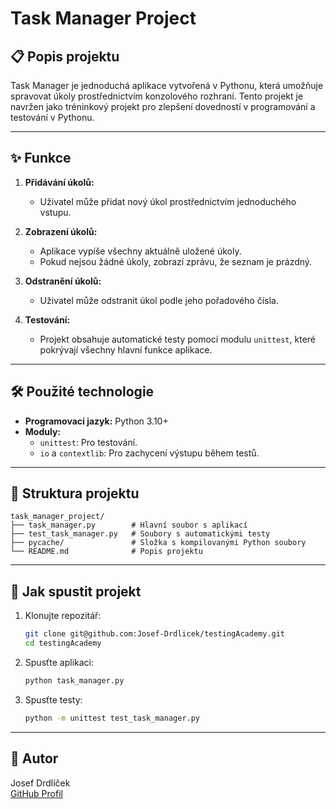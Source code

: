 # Task Manager Project

## 📋 Popis projektu
Task Manager je jednoduchá aplikace vytvořená v Pythonu, která umožňuje spravovat úkoly prostřednictvím konzolového rozhraní. Tento projekt je navržen jako tréninkový projekt pro zlepšení dovedností v programování a testování v Pythonu.

---

## ✨ Funkce
1. **Přidávání úkolů:**
   - Uživatel může přidat nový úkol prostřednictvím jednoduchého vstupu.

2. **Zobrazení úkolů:**
   - Aplikace vypíše všechny aktuálně uložené úkoly.
   - Pokud nejsou žádné úkoly, zobrazí zprávu, že seznam je prázdný.

3. **Odstranění úkolů:**
   - Uživatel může odstranit úkol podle jeho pořadového čísla.

4. **Testování:**
   - Projekt obsahuje automatické testy pomocí modulu `unittest`, které pokrývají všechny hlavní funkce aplikace.

---

## 🛠️ Použité technologie
- **Programovací jazyk:** Python 3.10+
- **Moduly:**
  - `unittest`: Pro testování.
  - `io` a `contextlib`: Pro zachycení výstupu během testů.

---

## 🧬 Struktura projektu
```
task_manager_project/
├── task_manager.py        # Hlavní soubor s aplikací
├── test_task_manager.py   # Soubory s automatickými testy
├── pycache/               # Složka s kompilovanými Python soubory
└── README.md              # Popis projektu
```

---

## 🚀 Jak spustit projekt

1. Klonujte repozitář:
   ```bash
   git clone git@github.com:Josef-Drdlicek/testingAcademy.git
   cd testingAcademy
   ```

2. Spusťte aplikaci:
   ```bash
   python task_manager.py
   ```

3. Spusťte testy:
   ```bash
   python -m unittest test_task_manager.py
   ```

---

## 🔧 Autor
Josef Drdlíček  
[GitHub Profil](https://github.com/Josef-Drdlicek)
